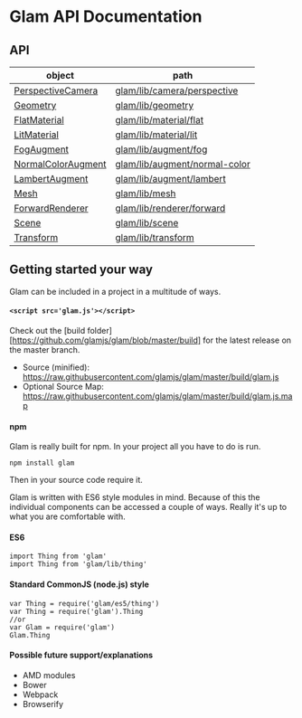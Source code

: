 # Glam API Documentation

## API

| object                                              | path                                                       |
| --------------------------------------------------- | ---------------------------------------------------------- |
| [PerspectiveCamera](./api/camera-perspective.md)    | [glam/lib/camera/perspective](./api/camera-perspective.md)     |
| [Geometry](./api/geometry.md)                       | [glam/lib/geometry](./api/geometry.md)                         |
| [FlatMaterial](./api/material-flat.md)              | [glam/lib/material/flat](./api/material-flat.md)               |
| [LitMaterial](./api/material-lit.md)                | [glam/lib/material/lit](./api/material-lit.md)                 |
| [FogAugment](./api/material-augment-fog.md)         | [glam/lib/augment/fog](./api/material-augment-fog.md) |
| [NormalColorAugment](./api/material-augment-fog.md) | [glam/lib/augment/normal-color](./api/material-augment-normal-color.md) |
| [LambertAugment](./api/material-augment-fog.md)     | [glam/lib/augment/lambert](./api/material-augment-lambert.md) |
| [Mesh](./api/mesh.md)                               | [glam/lib/mesh](./api/mesh.md)                                 |
| [ForwardRenderer](./api/renderer-forward.md)        | [glam/lib/renderer/forward](./api/renderer-forward.md)         |
| [Scene](./api/scene.md)                             | [glam/lib/scene](./api/scene.md)                               |
| [Transform](./api/transform.md)                     | [glam/lib/transform](./api/transform.md)                       |

## Getting started your way

Glam can be included in a project in a multitude of ways.

#### `<script src='glam.js'></script>`

Check out the [build folder][https://github.com/glamjs/glam/blob/master/build] for the latest release on the master branch.

* Source (minified): https://raw.githubusercontent.com/glamjs/glam/master/build/glam.js
* Optional Source Map: https://raw.githubusercontent.com/glamjs/glam/master/build/glam.js.map

#### npm

Glam is really built for npm. In your project all you have to do is run.

	npm install glam

Then in your source code require it.

Glam is written with ES6 style modules in mind. Because of this the individual components can be accessed a couple of ways. Really it's up to what you are comfortable with.

#### ES6

	import Thing from 'glam'
	import Thing from 'glam/lib/thing'

#### Standard CommonJS (node.js) style

	var Thing = require('glam/es5/thing')
	var Thing = require('glam').Thing
	//or
	var Glam = require('glam')
	Glam.Thing

#### Possible future support/explanations
 * AMD modules
 * Bower
 * Webpack
 * Browserify